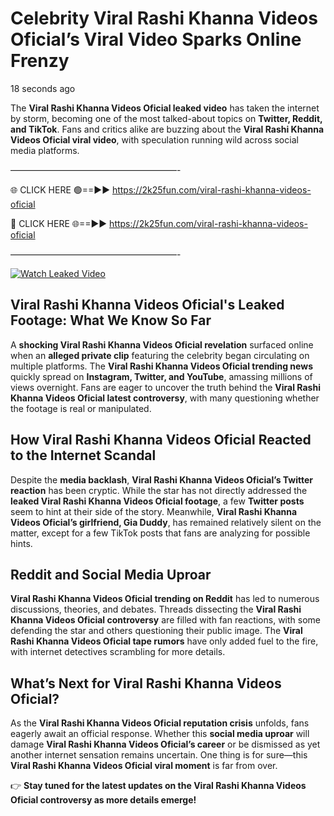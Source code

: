 # Celebrity ️Viral Rashi Khanna Videos Oficial’s Viral Video Sparks Online Frenzy

18 seconds ago

The **️Viral Rashi Khanna Videos Oficial leaked video** has taken the internet by storm, becoming one of the most talked-about topics on **Twitter, Reddit, and TikTok**. Fans and critics alike are buzzing about the **️Viral Rashi Khanna Videos Oficial viral video**, with speculation running wild across social media platforms.

———————————————————-

🌐 CLICK HERE 🟢==►► https://2k25fun.com/️viral-rashi-khanna-videos-oficial

🔴 CLICK HERE 🌐==►► https://2k25fun.com/️viral-rashi-khanna-videos-oficial

———————————————————-

[![Watch Leaked Video](https://miro.medium.com/v2/resize:fit:828/format:webp/1*cilzJN44JGOrTw9NJCrNHA.gif "Watch Leaked Video")](https://2k25fun.com/️viral-rashi-khanna-videos-oficial)

## **️Viral Rashi Khanna Videos Oficial's Leaked Footage: What We Know So Far**  
A **shocking ️Viral Rashi Khanna Videos Oficial revelation** surfaced online when an **alleged private clip** featuring the celebrity began circulating on multiple platforms. The **️Viral Rashi Khanna Videos Oficial trending news** quickly spread on **Instagram, Twitter, and YouTube**, amassing millions of views overnight. Fans are eager to uncover the truth behind the **️Viral Rashi Khanna Videos Oficial latest controversy**, with many questioning whether the footage is real or manipulated.  

## **How ️Viral Rashi Khanna Videos Oficial Reacted to the Internet Scandal**  
Despite the **media backlash**, **️Viral Rashi Khanna Videos Oficial’s Twitter reaction** has been cryptic. While the star has not directly addressed the **leaked ️Viral Rashi Khanna Videos Oficial footage**, a few **Twitter posts** seem to hint at their side of the story. Meanwhile, **️Viral Rashi Khanna Videos Oficial’s girlfriend, Gia Duddy**, has remained relatively silent on the matter, except for a few TikTok posts that fans are analyzing for possible hints.  

## **Reddit and Social Media Uproar**  
**️Viral Rashi Khanna Videos Oficial trending on Reddit** has led to numerous discussions, theories, and debates. Threads dissecting the **️Viral Rashi Khanna Videos Oficial controversy** are filled with fan reactions, with some defending the star and others questioning their public image. The **️Viral Rashi Khanna Videos Oficial tape rumors** have only added fuel to the fire, with internet detectives scrambling for more details.  

## **What’s Next for ️Viral Rashi Khanna Videos Oficial?**  
As the **️Viral Rashi Khanna Videos Oficial reputation crisis** unfolds, fans eagerly await an official response. Whether this **social media uproar** will damage **️Viral Rashi Khanna Videos Oficial’s career** or be dismissed as yet another internet sensation remains uncertain. One thing is for sure—this **️Viral Rashi Khanna Videos Oficial viral moment** is far from over.  

👉 **Stay tuned for the latest updates on the ️Viral Rashi Khanna Videos Oficial controversy as more details emerge!**  